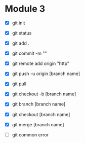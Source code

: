 # Module 3

- [x] git init
- [x] git status
- [x] git add .
- [x] git commit -m ""
- [x] git remote add origin "http"
- [x] git push -u origin [branch name]
- [x] git pull

- [x] git checkout -b [branch name]
- [x] git branch [branch name]
- [x] git checkout [branch name]
- [x] git merge [branch name]

- [ ] git common error